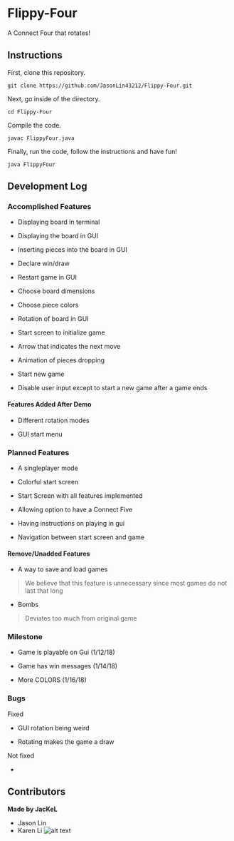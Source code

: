 # Flippy-Four

A Connect Four that rotates!


## Instructions

First, clone this repository.

```
git clone https://github.com/JasonLin43212/Flippy-Four.git
```

Next, go inside of the directory.

```
cd Flippy-Four
```

Compile the code.

```
javac FlippyFour.java
```

Finally, run the code, follow the instructions and have fun!

```
java FlippyFour
```

## Development Log

### Accomplished Features

* Displaying board in terminal

* Displaying the board in GUI

* Inserting pieces into the board in GUI

* Declare win/draw

* Restart game in GUI

* Choose board dimensions

* Choose piece colors

* Rotation of board in GUI

* Start screen to initialize game

* Arrow that indicates the next move

* Animation of pieces dropping

* Start new game

* Disable user input except to start a new game after a game ends

#### Features Added After Demo

* Different rotation modes

* GUI start menu

### Planned Features

* A singleplayer mode

* Colorful start screen

* Start Screen with all features implemented

* Allowing option to have a Connect Five

* Having instructions on playing in gui

* Navigation between start screen and game

#### Remove/Unadded Features

* A way to save and load games
> We believe that this feature is unnecessary since most games do not last that long

* Bombs
> Deviates too much from original game

### Milestone

* Game is playable on Gui (1/12/18)

* Game has win messages (1/14/18)

* More COLORS (1/16/18)

### Bugs

Fixed

* GUI rotation being weird

* Rotating makes the game a draw

Not fixed

*


## Contributors
**Made by JacKeL**
* Jason Lin
* Karen Li
![alt text](http://www.krugerpark.co.za/images/1jackal-gc590a.jpg "A Jackel")
